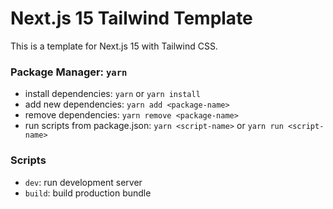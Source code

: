 # Next.js 15 Tailwind Template

This is a template for Next.js 15 with Tailwind CSS.

### Package Manager: `yarn`

- install dependencies: `yarn` or `yarn install`
- add new dependencies: `yarn add <package-name>`
- remove dependencies: `yarn remove <package-name>`
- run scripts from package.json: `yarn <script-name>` or `yarn run <script-name>`

### Scripts

- `dev`: run development server
- `build`: build production bundle
